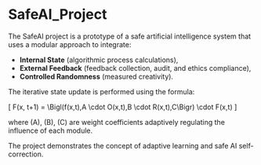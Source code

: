 # SafeAI_Project

The SafeAI project is a prototype of a safe artificial intelligence system that uses a modular approach to integrate:
- **Internal State** (algorithmic process calculations),
- **External Feedback** (feedback collection, audit, and ethics compliance),
- **Controlled Randomness** (measured creativity).

The iterative state update is performed using the formula:

\[
F(x, t+1) = \Bigl(f(x,t)\,A \cdot O(x,t)\,B \cdot R(x,t)\,C\Bigr) \cdot F(x,t)
\]

where \(A\), \(B\), \(C\) are weight coefficients adaptively regulating the influence of each module.

The project demonstrates the concept of adaptive learning and safe AI self-correction.